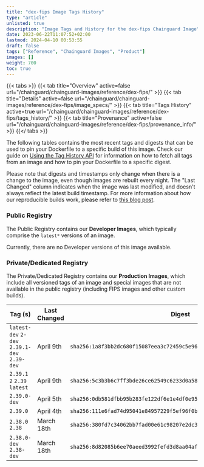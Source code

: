```yaml
---
title: "dex-fips Image Tags History"
type: "article"
unlisted: true
description: "Image Tags and History for the dex-fips Chainguard Image"
date: 2023-06-22T11:07:52+02:00
lastmod: 2024-04-10 00:53:55
draft: false
tags: ["Reference", "Chainguard Images", "Product"]
images: []
weight: 700
toc: true
---
```


{{< tabs >}}
{{< tab title="Overview" active=false url="/chainguard/chainguard-images/reference/dex-fips/" >}}
{{< tab title="Details" active=false url="/chainguard/chainguard-images/reference/dex-fips/image_specs/" >}}
{{< tab title="Tags History" active=true url="/chainguard/chainguard-images/reference/dex-fips/tags_history/" >}}
{{< tab title="Provenance" active=false url="/chainguard/chainguard-images/reference/dex-fips/provenance_info/" >}}
{{</ tabs >}}

The following tables contains the most recent tags and digests that can be used to pin your Dockerfile to a specific build of this image. Check our guide on [Using the Tag History API](/chainguard/chainguard-images/using-the-tag-history-api/) for information on how to fetch all tags from an image and how to pin your Dockerfile to a specific digest.

Please note that digests and timestamps only change when there is a change to the image, even though images are rebuilt every night. The "Last Changed" column indicates when the image was last modified, and doesn't always reflect the latest build timestamp. For more information about how our reproducible builds work, please refer to [this blog post](https://www.chainguard.dev/unchained/reproducing-chainguards-reproducible-image-builds).

### Public Registry
The Public Registry contains our **Developer Images**, which typically comprise the `latest*` versions of an image.

Currently, there are no Developer versions of this image available.

### Private/Dedicated Registry
The Private/Dedicated Registry contains our **Production Images**, which include all versioned tags of an image and special images that are not available in the public registry (including FIPS images and other custom builds).

| Tag (s)                                       | Last Changed | Digest                                                                    |
|-----------------------------------------------|--------------|---------------------------------------------------------------------------|
|  `latest-dev` `2-dev` `2.39.1-dev` `2.39-dev` | April 9th    | `sha256:1a8f3bb2dc680f15087eea3c72459c5e9672cfa8132db64a1943377143597b5b` |
|  `2.39.1` `2` `2.39` `latest`                 | April 9th    | `sha256:5c3b3b6c7ff3bde26ce62549c6233d0a582ea2f2ae0bcdc6f25974348c235212` |
|  `2.39.0-dev`                                 | April 5th    | `sha256:0db581dfbb95b283fe122df6e1e4df0e95302ef2617612778d8bfed1dfe86835` |
|  `2.39.0`                                     | April 4th    | `sha256:111e6fad74d95041e84957229f5ef96f0bfa4ad78fa6cf45a5afbc6275cc4b22` |
|  `2.38.0` `2.38`                              | March 18th   | `sha256:380fd7c34062bb7fad00e61c98207e2dc30a53822e1cb1b738c63ed7639e12d5` |
|  `2.38.0-dev` `2.38-dev`                      | March 18th   | `sha256:8d82085b6ee70aeed3992fefd3d8aa04afb0f4cc6cfc5e5dc57cb9c63b5388e7` |

